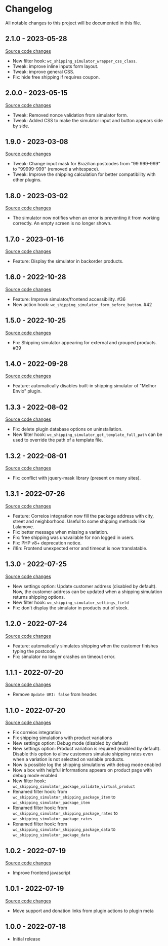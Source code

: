 # Changelog

All notable changes to this project will be documented in this file.

## 2.1.0 - 2023-05-28

[Source code changes](https://github.com/luizbills/shipping-simulator-for-woocommerce/compare/2.0.0...2.1.0)

-   New filter hook: `wc_shipping_simulator_wrapper_css_class`.
-   Tweak: improve inline inputs form layout.
-   Tweak: improve general CSS.
-   Fix: hide free shipping if requires coupon.

## 2.0.0 - 2023-05-15

[Source code changes](https://github.com/luizbills/shipping-simulator-for-woocommerce/compare/1.9.0...2.0.0)

-   Tweak: Removed nonce validation from simulator form.
-   Tweak: Added CSS to make the simulator input and button appears side by side.

## 1.9.0 - 2023-03-08

[Source code changes](https://github.com/luizbills/shipping-simulator-for-woocommerce/compare/1.8.0...1.9.0)

-   Tweak: Change input mask for Brazilian postcodes from "99 999-999" to "99999-999" (removed a whitespace).
-   Tweak: Improve the shipping calculation for better compatibility with other plugins.

## 1.8.0 - 2023-03-02

[Source code changes](https://github.com/luizbills/shipping-simulator-for-woocommerce/compare/1.7.0...1.8.0)

-   The simulator now notifies when an error is preventing it from working correctly. An empty screen is no longer shown.

## 1.7.0 - 2023-01-16

[Source code changes](https://github.com/luizbills/shipping-simulator-for-woocommerce/compare/1.6.0...1.7.0)

-   Feature: Display the simulator in backorder products.

## 1.6.0 - 2022-10-28

[Source code changes](https://github.com/luizbills/shipping-simulator-for-woocommerce/compare/1.5.0...1.6.0)

-   Feature: Improve simulator/frontend accessibility. #36
-   New action hook: `wc_shipping_simulator_form_before_button`. #42

## 1.5.0 - 2022-10-25

[Source code changes](https://github.com/luizbills/shipping-simulator-for-woocommerce/compare/1.4.0...1.5.0)

-   Fix: Shipping simulator appearing for external and grouped products. #39

## 1.4.0 - 2022-09-28

[Source code changes](https://github.com/luizbills/shipping-simulator-for-woocommerce/compare/1.3.3...1.4.0)

-   Feature: automatically disables built-in shipping simulator of "Melhor Envio" plugin.

## 1.3.3 - 2022-08-02

[Source code changes](https://github.com/luizbills/shipping-simulator-for-woocommerce/compare/1.3.2...1.3.3)

-   Fix: delete plugin database options on uninstallation.
-   New filter hook: `wc_shipping_simulator_get_template_full_path` can be used to override the path of a template file.

## 1.3.2 - 2022-08-01

[Source code changes](https://github.com/luizbills/shipping-simulator-for-woocommerce/compare/1.3.1...1.3.2)

-   Fix: conflict with jquery-mask library (present on many sites).

## 1.3.1 - 2022-07-26

[Source code changes](https://github.com/luizbills/shipping-simulator-for-woocommerce/compare/1.3.0...1.3.1)

-   Feature: Correios integration now fill the package address with city, street and neighborhood. Useful to some shipping methods like Lalamove.
-   Fix: better message when missing a variation.
-   Fix: free shipping was unavailable for non logged in users.
-   Fix: PHP v8+ deprecation notice.
-   i18n: Frontend unexpected error and timeout is now translatable.

## 1.3.0 - 2022-07-25

[Source code changes](https://github.com/luizbills/shipping-simulator-for-woocommerce/compare/1.2.0...1.3.0)

-   New settings option: Update customer address (disabled by default). Now, the customer address can be updated when a shipping simulation returns shipping options.
-   New filter hook: `wc_shipping_simulator_settings_field`
-   Fix: don't display the simulator in products out of stock.

## 1.2.0 - 2022-07-24

[Source code changes](https://github.com/luizbills/shipping-simulator-for-woocommerce/compare/1.1.1...1.2.0)

-   Feature: automatically simulates shipping when the customer finishes typing the postcode.
-   Fix: simulator no longer crashes on timeout error.

## 1.1.1 - 2022-07-20

[Source code changes](https://github.com/luizbills/shipping-simulator-for-woocommerce/compare/1.1.0...1.1.1)

-   Remove `Update URI: false` from header.

## 1.1.0 - 2022-07-20

[Source code changes](https://github.com/luizbills/shipping-simulator-for-woocommerce/compare/1.0.2...1.1.0)

-   Fix correios integration
-   Fix shipping simulations with product variations
-   New settings option: Debug mode (disabled by default)
-   New settings option: Product variation is required (enabled by default). Disable this option to allow customers simulate shipping rates even when a variation is not selected on variable products.
-   Now is possible log the shipping simulations with debug mode enabled
-   Now a box with helpful informations appears on product page with debug mode enabled
-   New filter hook: `wc_shipping_simulator_package_validate_virtual_product`
-   Renamed filter hook: from `wc_shipping_simulator_shipping_package_item` to `wc_shipping_simulator_package_item`
-   Renamed filter hook: from `wc_shipping_simulator_shipping_package_rates` to `wc_shipping_simulator_package_rates`
-   Renamed filter hook: from `wc_shipping_simulator_shipping_package_data` to `wc_shipping_simulator_package_data`

## 1.0.2 - 2022-07-19

[Source code changes](https://github.com/luizbills/shipping-simulator-for-woocommerce/compare/1.0.1...1.0.2)

-   Improve frontend javascript

## 1.0.1 - 2022-07-19

[Source code changes](https://github.com/luizbills/shipping-simulator-for-woocommerce/compare/1.0.0...1.0.1)

-   Move support and donation links from plugin actions to plugin meta

## 1.0.0 - 2022-07-18

-   Initial release
